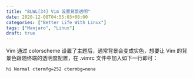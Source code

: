 ```yaml
---
title: "BLWL[34] Vim 设置背景透明"
date: 2020-12-08T04:55:03+08:00
categories: ["Better Life With Linux"]
tags: ["Manjaro", "Linux"]
draft: true
---
```


Vim 通过 colorscheme 设置了主题后，通常背景会变成实色，想要让 Vim 的背景色跟随终端的透明度配置，在 .vimrc 文件中加入如下一行即可：  

```
hi Normal ctermfg=252 ctermbg=none
```
